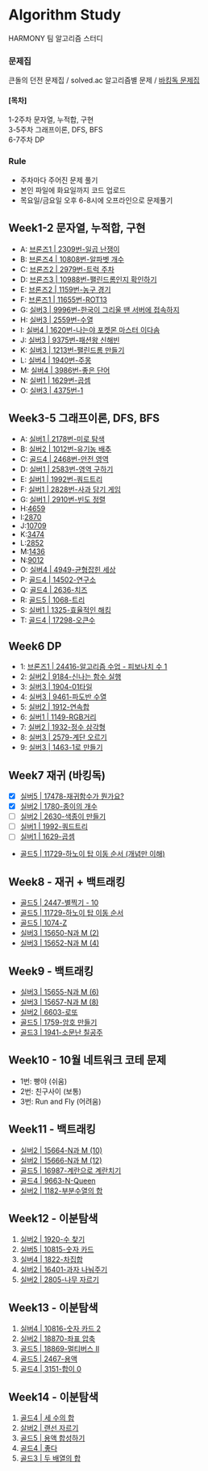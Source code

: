 # Algorithm Study
HARMONY 팀 알고리즘 스터디

### 문제집
큰돌의 던전 문제집 / 
solved.ac 알고리즘별 문제 /
[바킹독 문제집](https://github.com/encrypted-def/basic-algo-lecture/blob/master/workbook.md)

#### [목차]
1-2주차 문자열, 누적합, 구현    
3-5주차 그래프이론, DFS, BFS   
6-7주차 DP

### Rule
- 주차마다 주어진 문제 풀기
- 본인 파일에 화요일까지 코드 업로드
- 목요일/금요일 오후 6-8시에 오프라인으로 문제풀기

## Week1-2 문자열, 누적합, 구현
- A: [브론즈1 | 2309번-일곱 난쟁이](https://www.acmicpc.net/problem/2309)
- B: [브론즈4 | 10808번-알파벳 개수](https://www.acmicpc.net/problem/10808)
- C: [브론즈2 | 2979번-트럭 주차](https://www.acmicpc.net/problem/2979)
- D: [브론즈3 | 10988번-팰린드롬인지 확인하기](https://www.acmicpc.net/problem/10988)
- E: [브론즈2 | 1159번-농구 경기](https://www.acmicpc.net/problem/1159)
- F: [브론즈1 | 11655번-ROT13](https://www.acmicpc.net/problem/11655)
- G: [실버3 | 9996번-한국이 그리울 땐 서버에 접속하지](https://www.acmicpc.net/problem/9996)
- H: [실버3 | 2559번-수열](https://www.acmicpc.net/problem/2559)
- I: [실버4 | 1620번-나는야 포켓몬 마스터 이다솜](https://www.acmicpc.net/problem/1620)
- J: [실버3 | 9375번-패션왕 신해빈](https://www.acmicpc.net/problem/9375)
- K: [실버3 | 1213번-팰린드롬 만들기](https://www.acmicpc.net/problem/1213)
- L: [실버4 | 1940번-주몽](https://www.acmicpc.net/problem/1940)
- M: [실버4 | 3986번-좋은 단어](https://www.acmicpc.net/problem/3986)
- N: [실버1 | 1629번-곱셈](https://www.acmicpc.net/problem/1629)
- O: [실버3 | 4375번-1](https://www.acmicpc.net/problem/4375)

## Week3-5 그래프이론, DFS, BFS
- A: [실버1 | 2178번-미로 탐색](https://www.acmicpc.net/problem/2178)
- B: [실버2 | 1012번-유기농 배추](https://www.acmicpc.net/problem/1012)
- C: [골드4 | 2468번-안전 영역](https://www.acmicpc.net/problem/2468)
- D: [실버1 | 2583번-영역 구하기](https://www.acmicpc.net/problem/2583)
- E: [실버1 | 1992번-쿼드트리](https://www.acmicpc.net/problem/1992)
- F: [실버1 | 2828번-사과 담기 게임](https://www.acmicpc.net/problem/2828)
- G: [실버1 | 2910번-빈도 정렬](https://www.acmicpc.net/problem/2910)
- H:[4659](https://www.acmicpc.net/problem/4659)
- I:[2870](https://www.acmicpc.net/problem/2870)
- J:[10709](https://www.acmicpc.net/problem/10709)
- K:[3474](https://www.acmicpc.net/problem/3474)
- L:[2852](https://www.acmicpc.net/problem/2852)
- M:[1436](https://www.acmicpc.net/problem/1436)
- N:[9012](https://www.acmicpc.net/problem/9012)
- O: [실버4 | 4949-균형잡힌 세상](https://www.acmicpc.net/problem/4949)
- P: [골드4 | 14502-연구소](https://www.acmicpc.net/problem/14502)
- Q: [골드4 | 2636-치즈](https://www.acmicpc.net/problem/2636)
- R: [골드5 | 1068-트리](https://www.acmicpc.net/problem/1068)
- S: [실버1 | 1325-효율적인 해킹](https://www.acmicpc.net/problem/1325)
- T: [골드4 | 17298-오큰수](https://www.acmicpc.net/problem/17298)

## Week6 DP
- 1: [브론즈1 | 24416-알고리즘 수업 - 피보나치 수 1](https://www.acmicpc.net/problem/24416)
- 2: [실버2 | 9184-신나는 함수 실행](https://www.acmicpc.net/problem/9184)
- 3: [실버3 | 1904-01타일](https://www.acmicpc.net/problem/1904)
- 4: [실버3 | 9461-파도반 수열](https://www.acmicpc.net/problem/9461)
- 5: [실버2 | 1912-연속합](https://www.acmicpc.net/problem/1912) 
- 6: [실버1 | 1149-RGB거리](https://www.acmicpc.net/problem/1149)
- 7: [실버2 | 1932-정수 삼각형](https://www.acmicpc.net/problem/1932)
- 8: [실버3 | 2579-계단 오르기](https://www.acmicpc.net/problem/2579)
- 9: [실버3 | 1463-1로 만들기](https://www.acmicpc.net/problem/1463)

## Week7 재귀 (바킹독)
- [x] [실버5 | 17478-재귀함수가 뭔가요?](https://www.acmicpc.net/problem/17478)
- [x] [실버2 | 1780-종이의 개수](https://www.acmicpc.net/problem/1780)
- [ ] [실버2 | 2630-색종이 만들기](https://www.acmicpc.net/problem/2630)
- [ ] [실버1 | 1992-쿼드트리](https://www.acmicpc.net/problem/1992)
- [ ] [실버1 | 1629-곱셈](https://www.acmicpc.net/problem/1629)
- [골드5 | 11729-하노이 탑 이동 순서 (개념만 이해)](https://www.acmicpc.net/problem/11729)

## Week8 - 재귀 + 백트래킹
- [골드5 | 2447-별찍기 - 10](https://www.acmicpc.net/problem/2447)
- [골드5 | 11729-하노이 탑 이동 순서](https://www.acmicpc.net/problem/11729)
- [골드5 | 1074-Z](https://www.acmicpc.net/problem/1074)
- [실버3 | 15650-N과 M (2)](https://www.acmicpc.net/problem/15650)
- [실버3 | 15652-N과 M (4)](https://www.acmicpc.net/problem/15652)

## Week9 - 백트래킹
- [실버3 | 15655-N과 M (6)](https://www.acmicpc.net/problem/15655)
- [실버3 | 15657-N과 M (8)](https://www.acmicpc.net/problem/15657)
- [실버2 | 6603-로또](https://www.acmicpc.net/problem/6603)
- [골드5 | 1759-암호 만들기](https://www.acmicpc.net/problem/1759)
- [골드3 | 1941-소문난 칠공주](https://www.acmicpc.net/problem/1941)

## Week10 - 10월 네트워크 코테 문제
- 1번: 빵야 (쉬움)
- 2번: 친구사이 (보통)
- 3번: Run and Fly (어려움)

## Week11 - 백트래킹
- [실버2 | 15664-N과 M (10)](https://www.acmicpc.net/problem/15664)
- [실버2 | 15666-N과 M (12)](https://www.acmicpc.net/problem/15666)
- [골드5 | 16987-계란으로 계란치기](https://www.acmicpc.net/problem/16987)
- [골드4 | 9663-N-Queen](https://www.acmicpc.net/problem/9663)
- [실버2 | 1182-부분수열의 합](https://www.acmicpc.net/problem/1182)

## Week12 - 이분탐색
1. [실버2 | 1920-수 찾기](https://www.acmicpc.net/problem/1920)
2. [실버5 | 10815-숫자 카드](https://www.acmicpc.net/problem/10815)
3. [실버4 | 1822-차집합](https://www.acmicpc.net/problem/1822)
4. [실버2 | 16401-과자 나눠주기](https://www.acmicpc.net/problem/16401)
5. [실버2 | 2805-나무 자르기](https://www.acmicpc.net/problem/2805)

## Week13 - 이분탐색
1. [실버4 | 10816-숫자 카드 2](https://www.acmicpc.net/problem/10816)
2. [실버2 | 18870-좌표 압축](https://www.acmicpc.net/problem/18870)
3. [골드5 | 18869-멀티버스 Ⅱ](https://www.acmicpc.net/problem/18869)
4. [골드5 | 2467-용액](https://www.acmicpc.net/problem/2467)
5. [골드4 | 3151-합이 0](https://www.acmicpc.net/problem/3151)

## Week14 - 이분탐색
1. [골드4 | 세 수의 합](https://www.acmicpc.net/problem/2295)
2. [살버2 | 랜선 자르기](https://www.acmicpc.net/problem/1654)
3. [골드5 | 용액 합성하기](https://www.acmicpc.net/problem/14921)
4. [골드4 | 좋다](https://www.acmicpc.net/problem/1253)
5. [골드3 | 두 배열의 합](https://www.acmicpc.net/problem/2143)